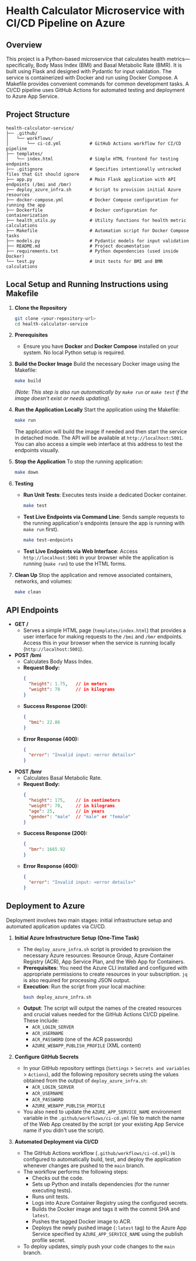 # Health Calculator Microservice with CI/CD Pipeline on Azure

## Overview

This project is a Python-based microservice that calculates health metrics—specifically, Body Mass Index (BMI) and Basal Metabolic Rate (BMR). It is built using Flask and designed with Pydantic for input validation. The service is containerized with Docker and run using Docker Compose. A Makefile provides convenient commands for common development tasks. A CI/CD pipeline uses GitHub Actions for automated testing and deployment to Azure App Service.

## Project Structure

```
health-calculator-service/
├── .github/
│   └── workflows/
│       └── ci-cd.yml           # GitHub Actions workflow for CI/CD pipeline
├── templates/
│   └── index.html              # Simple HTML frontend for testing endpoints
├── .gitignore                  # Specifies intentionally untracked files that Git should ignore
├── app.py                      # Main Flask application with API endpoints (/bmi and /bmr)
├── deploy_azure_infra.sh       # Script to provision initial Azure resources
├── docker-compose.yml          # Docker Compose configuration for running the app
├── Dockerfile                  # Docker configuration for containerization
├── health_utils.py             # Utility functions for health metric calculations
├── Makefile                    # Automation script for Docker Compose tasks
├── models.py                   # Pydantic models for input validation
├── README.md                   # Project documentation
├── requirements.txt            # Python dependencies (used inside Docker)
└── test.py                     # Unit tests for BMI and BMR calculations
```

## Local Setup and Running Instructions using Makefile

1.  **Clone the Repository**
    ```bash
    git clone <your-repository-url>
    cd health-calculator-service
    ```

2.  **Prerequisites**
    * Ensure you have **Docker** and **Docker Compose** installed on your system. No local Python setup is required.

3.  **Build the Docker Image**
    Build the necessary Docker image using the Makefile:
    ```bash
    make build
    ```
    *(Note: This step is also run automatically by `make run` or `make test` if the image doesn't exist or needs updating).*

4.  **Run the Application Locally**
    Start the application using the Makefile:
    ```bash
    make run
    ```
    The application will build the image if needed and then start the service in detached mode. The API will be available at `http://localhost:5001`. You can also access a simple web interface at this address to test the endpoints visually.

5.  **Stop the Application**
    To stop the running application:
    ```bash
    make down
    ```

6.  **Testing**
    * **Run Unit Tests**: Executes tests inside a dedicated Docker container.
        ```bash
        make test
        ```
    * **Test Live Endpoints via Command Line**: Sends sample requests to the running application's endpoints (ensure the app is running with `make run` first).
        ```bash
        make test-endpoints
        ```
    * **Test Live Endpoints via Web Interface**: Access `http://localhost:5001` in your browser while the application is running (`make run`) to use the HTML forms.

7.  **Clean Up**
    Stop the application and remove associated containers, networks, and volumes:
    ```bash
    make clean
    ```

## API Endpoints

-   **GET /**
    -   Serves a simple HTML page (`templates/index.html`) that provides a user interface for making requests to the `/bmi` and `/bmr` endpoints. Access this in your browser when the service is running locally (`http://localhost:5001`).
-   **POST /bmi**
    -   Calculates Body Mass Index.
    -   **Request Body:**
        ```json
        {
          "height": 1.75,   // in meters
          "weight": 70      // in kilograms
        }
        ```
    -   **Success Response (200):**
        ```json
        {
          "bmi": 22.86
        }
        ```
    -   **Error Response (400):**
        ```json
        {
          "error": "Invalid input: <error details>"
        }
        ```
-   **POST /bmr**
    -   Calculates Basal Metabolic Rate.
    -   **Request Body:**
        ```json
        {
          "height": 175,    // in centimeters
          "weight": 70,     // in kilograms
          "age": 25,        // in years
          "gender": "male"  // "male" or "female"
        }
        ```
    -   **Success Response (200):**
        ```json
        {
          "bmr": 1665.92
        }
        ```
    -   **Error Response (400):**
        ```json
        {
          "error": "Invalid input: <error details>"
        }
        ```

## Deployment to Azure

Deployment involves two main stages: initial infrastructure setup and automated application updates via CI/CD.

1.  **Initial Azure Infrastructure Setup (One-Time Task)**
    * The `deploy_azure_infra.sh` script is provided to provision the necessary Azure resources: Resource Group, Azure Container Registry (ACR), App Service Plan, and the Web App for Containers.
    * **Prerequisites**: You need the Azure CLI installed and configured with appropriate permissions to create resources in your subscription. `jq` is also required for processing JSON output.
    * **Execution**: Run the script from your local machine:
        ```bash
        bash deploy_azure_infra.sh
        ```
    * **Output**: The script will output the names of the created resources and crucial values needed for the GitHub Actions CI/CD pipeline. These include:
        * `ACR_LOGIN_SERVER`
        * `ACR_USERNAME`
        * `ACR_PASSWORD` (one of the ACR passwords)
        * `AZURE_WEBAPP_PUBLISH_PROFILE` (XML content)

2.  **Configure GitHub Secrets**
    * In your GitHub repository settings (`Settings` > `Secrets and variables` > `Actions`), add the following repository secrets using the values obtained from the output of `deploy_azure_infra.sh`:
        * `ACR_LOGIN_SERVER`
        * `ACR_USERNAME`
        * `ACR_PASSWORD`
        * `AZURE_WEBAPP_PUBLISH_PROFILE`
    * You also need to update the `AZURE_APP_SERVICE_NAME` environment variable in the `.github/workflows/ci-cd.yml` file to match the name of the Web App created by the script (or your existing App Service name if you didn't use the script).

3.  **Automated Deployment via CI/CD**
    * The GitHub Actions workflow (`.github/workflows/ci-cd.yml`) is configured to automatically build, test, and deploy the application whenever changes are pushed to the `main` branch.
    * The workflow performs the following steps:
        * Checks out the code.
        * Sets up Python and installs dependencies (for the runner executing tests).
        * Runs unit tests.
        * Logs into Azure Container Registry using the configured secrets.
        * Builds the Docker image and tags it with the commit SHA and `latest`.
        * Pushes the tagged Docker image to ACR.
        * Deploys the newly pushed image (`:latest` tag) to the Azure App Service specified by `AZURE_APP_SERVICE_NAME` using the publish profile secret.
    * To deploy updates, simply push your code changes to the `main` branch.
